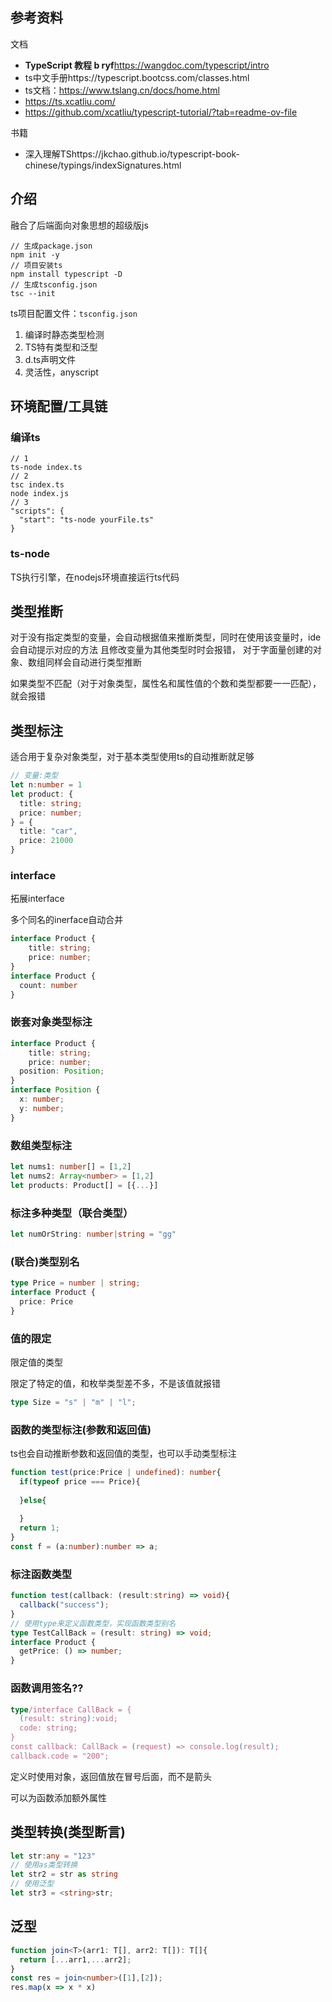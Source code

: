 ## 参考资料

文档

-  **TypeScript 教程 b ryf**https://wangdoc.com/typescript/intro
- ts中文手册https://typescript.bootcss.com/classes.html
- ts文档：https://www.tslang.cn/docs/home.html
- https://ts.xcatliu.com/
- https://github.com/xcatliu/typescript-tutorial/?tab=readme-ov-file

书籍

- 深入理解TShttps://jkchao.github.io/typescript-book-chinese/typings/indexSignatures.html

## 介绍

融合了后端面向对象思想的超级版js

```shell
// 生成package.json
npm init -y
// 项目安装ts
npm install typescript -D
// 生成tsconfig.json
tsc --init
```

ts项目配置文件：`tsconfig.json`



1. 编译时静态类型检测
2. TS特有类型和泛型
3. d.ts声明文件
4. 灵活性，anyscript

## 环境配置/工具链

### 编译ts

```
// 1
ts-node index.ts
// 2
tsc index.ts
node index.js
// 3
"scripts": {
  "start": "ts-node yourFile.ts"
}
```

### ts-node

TS执行引擎，在nodejs环境直接运行ts代码





## 类型推断

对于没有指定类型的变量，会自动根据值来推断类型，同时在使用该变量时，ide会自动提示对应的方法
且修改变量为其他类型时时会报错，
对于字面量创建的对象、数组同样会自动进行类型推断

如果类型不匹配（对于对象类型，属性名和属性值的个数和类型都要一一匹配），就会报错

## 类型标注

适合用于复杂对象类型，对于基本类型使用ts的自动推断就足够

```ts
// 变量:类型
let n:number = 1
let product: {
  title: string;
  price: number;
} = {
  title: "car",
  price: 21000
}
```



### interface

拓展interface

多个同名的inerface自动合并

```ts
interface Product {
	title: string;
	price: number;
}
interface Product {
  count: number
}
```

### 嵌套对象类型标注

```ts
interface Product {
	title: string;
	price: number;
  position: Position;
}
interface Position {
  x: number;
  y: number;
}
```

### 数组类型标注

```ts
let nums1: number[] = [1,2]
let nums2: Array<number> = [1,2]
let products: Product[] = [{...}]
```

### 标注多种类型（联合类型）

```ts
let numOrString: number|string = "gg"
```

### (联合)类型别名

```ts
type Price = number | string;
interface Product {
  price: Price
}
```

### 值的限定

限定值的类型

限定了特定的值，和枚举类型差不多，不是该值就报错

```ts
type Size = "s" | "m" | "l";
```

### 函数的类型标注(参数和返回值)

ts也会自动推断参数和返回值的类型，也可以手动类型标注

```ts
function test(price:Price | undefined): number{
  if(typeof price === Price){
    
  }else{
    
  } 
  return 1;
}
const f = (a:number):number => a;
```



###  标注函数类型

```ts
function test(callback: (result:string) => void){
  callback("success");
}
// 使用type来定义函数类型，实现函数类型别名
type TestCallBack = (result: string) => void;
interface Product {
  getPrice: () => number;
}
```

### 函数调用签名??

```ts
type/interface CallBack = {
  (result: string):void;
  code: string;
}
const callback: CallBack = (request) => console.log(result);
callback.code = "200";
```

定义时使用对象，返回值放在冒号后面，而不是箭头

可以为函数添加额外属性

## 类型转换(类型断言)

```ts
let str:any = "123"
// 使用as类型转换
let str2 = str as string
// 使用泛型
let str3 = <string>str;

```

## 泛型

```ts
function join<T>(arr1: T[], arr2: T[]): T[]{
  return [...arr1,...arr2];
}
const res = join<number>([1],[2]);
res.map(x => x * x)
```

